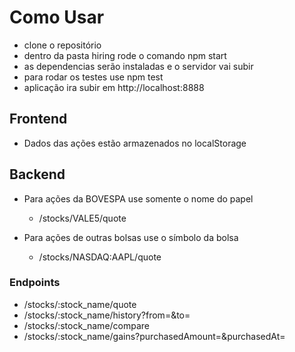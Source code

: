 # Como Usar
 - clone o repositório
 - dentro da pasta hiring rode o comando npm start
 - as dependencias serão instaladas e o servidor vai subir
 - para rodar os testes use npm test
 - aplicação ira subir em http://localhost:8888

## Frontend
- Dados das ações estão armazenados no localStorage

## Backend
-  Para ações da BOVESPA use somente o nome do papel
    - /stocks/VALE5/quote

- Para ações de outras bolsas use o símbolo da bolsa
    - /stocks/NASDAQ:AAPL/quote

### Endpoints
  - /stocks/:stock_name/quote
  - /stocks/:stock_name/history?from=<string>&to=<string>
  - /stocks/:stock_name/compare
  - /stocks/:stock_name/gains?purchasedAmount=<number>&purchasedAt=<string>